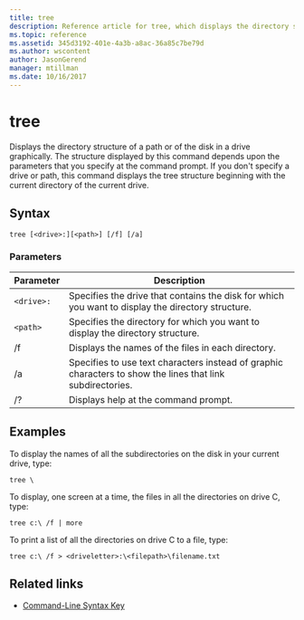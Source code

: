 ```yaml
---
title: tree
description: Reference article for tree, which displays the directory structure of a path, or of the disk in a drive, graphically.
ms.topic: reference
ms.assetid: 345d3192-401e-4a3b-a8ac-36a85c7be79d
ms.author: wscontent
author: JasonGerend
manager: mtillman
ms.date: 10/16/2017
---
```


# tree

Displays the directory structure of a path or of the disk in a drive graphically. The structure displayed by this command depends upon the parameters that you specify at the command prompt. If you don't specify a drive or path, this command displays the tree structure beginning with the current directory of the current drive.

## Syntax

```
tree [<drive>:][<path>] [/f] [/a]
```

### Parameters

| Parameter | Description |
|--|--|
| `<drive>:` | Specifies the drive that contains the disk for which you want to display the directory structure. |
| `<path>` | Specifies the directory for which you want to display the directory structure. |
| /f | Displays the names of the files in each directory. |
| /a | Specifies to use text characters instead of graphic characters to show the lines that link subdirectories. |
| /? | Displays help at the command prompt. |

## Examples

To display the names of all the subdirectories on the disk in your current drive, type:

```
tree \
```

To display, one screen at a time, the files in all the directories on drive C, type:

```
tree c:\ /f | more
```

To print a list of all the directories on drive C to a file, type:

```
tree c:\ /f > <driveletter>:\<filepath>\filename.txt
```

## Related links

- [Command-Line Syntax Key](command-line-syntax-key.md)
